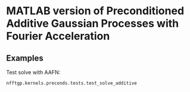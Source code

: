 # MATLAB version of Preconditioned Additive Gaussian Processes with Fourier Acceleration

## Examples

Test solve with AAFN:

```bash
nfftgp.kernels.preconds.tests.test_solve_additive
```